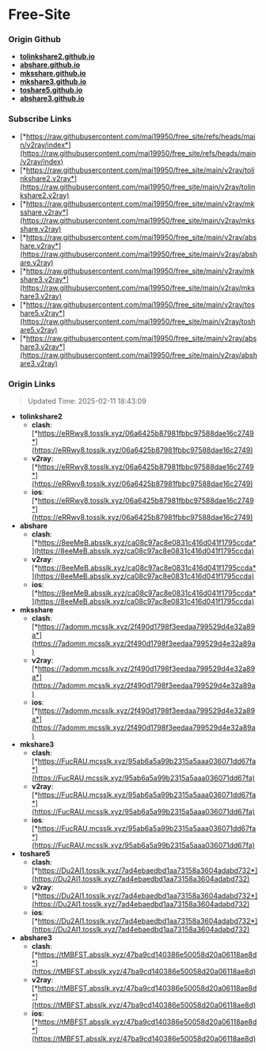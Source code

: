 # Free-Site

### Origin Github

- [**tolinkshare2.github.io**](https://github.com/tolinkshare2/tolinkshare2.github.io)
- [**abshare.github.io**](https://github.com/abshare/abshare.github.io)
- [**mksshare.github.io**](https://github.com/mksshare/mksshare.github.io)
- [**mkshare3.github.io**](https://github.com/mkshare3/mkshare3.github.io)
- [**toshare5.github.io**](https://github.com/toshare5/toshare5.github.io)
- [**abshare3.github.io**](https://github.com/abshare3/abshare3.github.io)

### Subscribe Links

- [*https://raw.githubusercontent.com/mai19950/free_site/refs/heads/main/v2ray/index*](https://raw.githubusercontent.com/mai19950/free_site/refs/heads/main/v2ray/index)
- [*https://raw.githubusercontent.com/mai19950/free_site/main/v2ray/tolinkshare2.v2ray*](https://raw.githubusercontent.com/mai19950/free_site/main/v2ray/tolinkshare2.v2ray)
- [*https://raw.githubusercontent.com/mai19950/free_site/main/v2ray/mksshare.v2ray*](https://raw.githubusercontent.com/mai19950/free_site/main/v2ray/mksshare.v2ray)
- [*https://raw.githubusercontent.com/mai19950/free_site/main/v2ray/abshare.v2ray*](https://raw.githubusercontent.com/mai19950/free_site/main/v2ray/abshare.v2ray)
- [*https://raw.githubusercontent.com/mai19950/free_site/main/v2ray/mkshare3.v2ray*](https://raw.githubusercontent.com/mai19950/free_site/main/v2ray/mkshare3.v2ray)
- [*https://raw.githubusercontent.com/mai19950/free_site/main/v2ray/toshare5.v2ray*](https://raw.githubusercontent.com/mai19950/free_site/main/v2ray/toshare5.v2ray)
- [*https://raw.githubusercontent.com/mai19950/free_site/main/v2ray/abshare3.v2ray*](https://raw.githubusercontent.com/mai19950/free_site/main/v2ray/abshare3.v2ray)

### Origin Links

> Updated Time: 2025-02-11 18:43:09

- **tolinkshare2**
  - **clash**: [*https://eRRwy8.tosslk.xyz/06a6425b87981fbbc97588dae16c2749*](https://eRRwy8.tosslk.xyz/06a6425b87981fbbc97588dae16c2749)
  - **v2ray**: [*https://eRRwy8.tosslk.xyz/06a6425b87981fbbc97588dae16c2749*](https://eRRwy8.tosslk.xyz/06a6425b87981fbbc97588dae16c2749)
  - **ios**: [*https://eRRwy8.tosslk.xyz/06a6425b87981fbbc97588dae16c2749*](https://eRRwy8.tosslk.xyz/06a6425b87981fbbc97588dae16c2749)
- **abshare**
  - **clash**: [*https://8eeMeB.absslk.xyz/ca08c97ac8e0831c416d041f1795ccda*](https://8eeMeB.absslk.xyz/ca08c97ac8e0831c416d041f1795ccda)
  - **v2ray**: [*https://8eeMeB.absslk.xyz/ca08c97ac8e0831c416d041f1795ccda*](https://8eeMeB.absslk.xyz/ca08c97ac8e0831c416d041f1795ccda)
  - **ios**: [*https://8eeMeB.absslk.xyz/ca08c97ac8e0831c416d041f1795ccda*](https://8eeMeB.absslk.xyz/ca08c97ac8e0831c416d041f1795ccda)
- **mksshare**
  - **clash**: [*https://7adomm.mcsslk.xyz/2f490d1798f3eedaa799529d4e32a89a*](https://7adomm.mcsslk.xyz/2f490d1798f3eedaa799529d4e32a89a)
  - **v2ray**: [*https://7adomm.mcsslk.xyz/2f490d1798f3eedaa799529d4e32a89a*](https://7adomm.mcsslk.xyz/2f490d1798f3eedaa799529d4e32a89a)
  - **ios**: [*https://7adomm.mcsslk.xyz/2f490d1798f3eedaa799529d4e32a89a*](https://7adomm.mcsslk.xyz/2f490d1798f3eedaa799529d4e32a89a)
- **mkshare3**
  - **clash**: [*https://FucRAU.mcsslk.xyz/95ab6a5a99b2315a5aaa036071dd67fa*](https://FucRAU.mcsslk.xyz/95ab6a5a99b2315a5aaa036071dd67fa)
  - **v2ray**: [*https://FucRAU.mcsslk.xyz/95ab6a5a99b2315a5aaa036071dd67fa*](https://FucRAU.mcsslk.xyz/95ab6a5a99b2315a5aaa036071dd67fa)
  - **ios**: [*https://FucRAU.mcsslk.xyz/95ab6a5a99b2315a5aaa036071dd67fa*](https://FucRAU.mcsslk.xyz/95ab6a5a99b2315a5aaa036071dd67fa)
- **toshare5**
  - **clash**: [*https://Du2AI1.tosslk.xyz/7ad4ebaedbd1aa73158a3604adabd732*](https://Du2AI1.tosslk.xyz/7ad4ebaedbd1aa73158a3604adabd732)
  - **v2ray**: [*https://Du2AI1.tosslk.xyz/7ad4ebaedbd1aa73158a3604adabd732*](https://Du2AI1.tosslk.xyz/7ad4ebaedbd1aa73158a3604adabd732)
  - **ios**: [*https://Du2AI1.tosslk.xyz/7ad4ebaedbd1aa73158a3604adabd732*](https://Du2AI1.tosslk.xyz/7ad4ebaedbd1aa73158a3604adabd732)
- **abshare3**
  - **clash**: [*https://tMBFST.absslk.xyz/47ba9cd140386e50058d20a06118ae8d*](https://tMBFST.absslk.xyz/47ba9cd140386e50058d20a06118ae8d)
  - **v2ray**: [*https://tMBFST.absslk.xyz/47ba9cd140386e50058d20a06118ae8d*](https://tMBFST.absslk.xyz/47ba9cd140386e50058d20a06118ae8d)
  - **ios**: [*https://tMBFST.absslk.xyz/47ba9cd140386e50058d20a06118ae8d*](https://tMBFST.absslk.xyz/47ba9cd140386e50058d20a06118ae8d)
